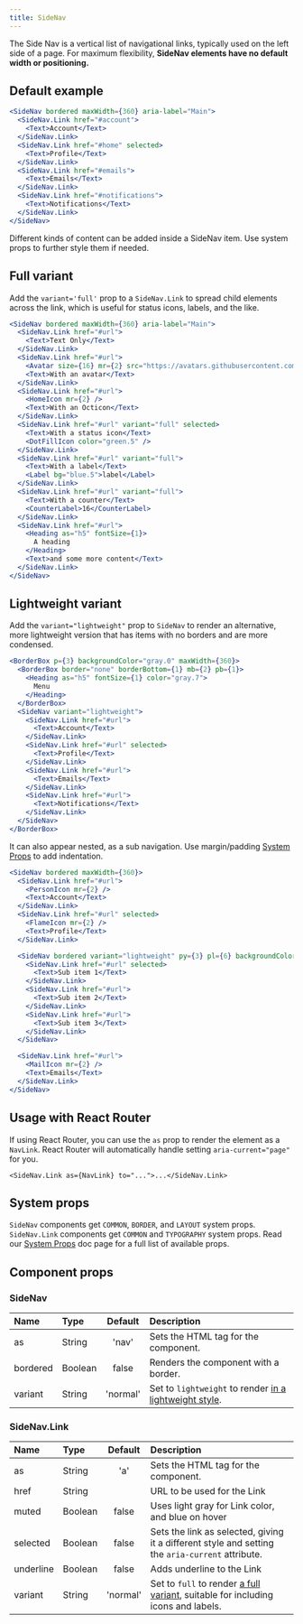 ```yaml
---
title: SideNav
---
```


The Side Nav is a vertical list of navigational links, typically used on the left side of a page. For maximum flexibility, **SideNav elements have no default width or positioning.**

## Default example

```jsx live
<SideNav bordered maxWidth={360} aria-label="Main">
  <SideNav.Link href="#account">
    <Text>Account</Text>
  </SideNav.Link>
  <SideNav.Link href="#home" selected>
    <Text>Profile</Text>
  </SideNav.Link>
  <SideNav.Link href="#emails">
    <Text>Emails</Text>
  </SideNav.Link>
  <SideNav.Link href="#notifications">
    <Text>Notifications</Text>
  </SideNav.Link>
</SideNav>
```

Different kinds of content can be added inside a SideNav item. Use system props to further style them if needed.

## Full variant

Add the `variant='full'` prop to a `SideNav.Link` to spread child elements across the link, which is useful for status icons, labels, and the like.

```jsx live
<SideNav bordered maxWidth={360} aria-label="Main">
  <SideNav.Link href="#url">
    <Text>Text Only</Text>
  </SideNav.Link>
  <SideNav.Link href="#url">
    <Avatar size={16} mr={2} src="https://avatars.githubusercontent.com/hubot?s=32" />
    <Text>With an avatar</Text>
  </SideNav.Link>
  <SideNav.Link href="#url">
    <HomeIcon mr={2} />
    <Text>With an Octicon</Text>
  </SideNav.Link>
  <SideNav.Link href="#url" variant="full" selected>
    <Text>With a status icon</Text>
    <DotFillIcon color="green.5" />
  </SideNav.Link>
  <SideNav.Link href="#url" variant="full">
    <Text>With a label</Text>
    <Label bg="blue.5">label</Label>
  </SideNav.Link>
  <SideNav.Link href="#url" variant="full">
    <Text>With a counter</Text>
    <CounterLabel>16</CounterLabel>
  </SideNav.Link>
  <SideNav.Link href="#url">
    <Heading as="h5" fontSize={1}>
      A heading
    </Heading>
    <Text>and some more content</Text>
  </SideNav.Link>
</SideNav>
```

## Lightweight variant

Add the `variant="lightweight"` prop to `SideNav` to render an alternative, more lightweight version that has items with no borders and are more condensed.

```jsx live
<BorderBox p={3} backgroundColor="gray.0" maxWidth={360}>
  <BorderBox border="none" borderBottom={1} mb={2} pb={1}>
    <Heading as="h5" fontSize={1} color="gray.7">
      Menu
    </Heading>
  </BorderBox>
  <SideNav variant="lightweight">
    <SideNav.Link href="#url">
      <Text>Account</Text>
    </SideNav.Link>
    <SideNav.Link href="#url" selected>
      <Text>Profile</Text>
    </SideNav.Link>
    <SideNav.Link href="#url">
      <Text>Emails</Text>
    </SideNav.Link>
    <SideNav.Link href="#url">
      <Text>Notifications</Text>
    </SideNav.Link>
  </SideNav>
</BorderBox>
```

It can also appear nested, as a sub navigation. Use margin/padding [System Props](/system-props) to add indentation.

```jsx live
<SideNav bordered maxWidth={360}>
  <SideNav.Link href="#url">
    <PersonIcon mr={2} />
    <Text>Account</Text>
  </SideNav.Link>
  <SideNav.Link href="#url" selected>
    <FlameIcon mr={2} />
    <Text>Profile</Text>
  </SideNav.Link>

  <SideNav bordered variant="lightweight" py={3} pl={6} backgroundColor="white">
    <SideNav.Link href="#url" selected>
      <Text>Sub item 1</Text>
    </SideNav.Link>
    <SideNav.Link href="#url">
      <Text>Sub item 2</Text>
    </SideNav.Link>
    <SideNav.Link href="#url">
      <Text>Sub item 3</Text>
    </SideNav.Link>
  </SideNav>

  <SideNav.Link href="#url">
    <MailIcon mr={2} />
    <Text>Emails</Text>
  </SideNav.Link>
</SideNav>
```

## Usage with React Router

If using React Router, you can use the `as` prop to render the element as a `NavLink`. React Router will automatically handle setting `aria-current="page"` for you.

```
<SideNav.Link as={NavLink} to="...">...</SideNav.Link>
```

## System props

`SideNav` components get `COMMON`, `BORDER`, and `LAYOUT` system props. `SideNav.Link` components get `COMMON` and `TYPOGRAPHY` system props. Read our [System Props](/system-props) doc page for a full list of available props.

## Component props

### SideNav

| Name | Type | Default | Description |
| :- | :- | :-: | :- |
| as | String | 'nav' | Sets the HTML tag for the component. |
| bordered | Boolean | false | Renders the component with a border. |
| variant | String | 'normal' | Set to `lightweight` to render [in a lightweight style](#lightweight-variant). |

### SideNav.Link

| Name | Type | Default | Description |
| :- | :- | :-: | :- |
| as | String | 'a' | Sets the HTML tag for the component. |
| href      | String  |         | URL to be used for the Link                       |
| muted     | Boolean |  false  | Uses light gray for Link color, and blue on hover |
| selected | Boolean | false | Sets the link as selected, giving it a different style and setting the `aria-current` attribute. |
| underline | Boolean |  false  | Adds underline to the Link                        |
| variant | String | 'normal' | Set to `full` to render [a full variant](#full-variant), suitable for including icons and labels. |
